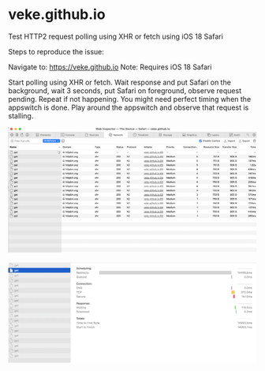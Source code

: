 # veke.github.io
Test HTTP2 request polling using XHR or fetch using iOS 18 Safari

Steps to reproduce the issue:

Navigate to: https://veke.github.io
Note: Requires iOS 18 Safari

Start polling using XHR or fetch.
Wait response and put Safari on the background, wait 3 seconds, put Safari on foreground, observe request pending.
Repeat if not happening.
You might need perfect timing when the appswitch is done. Play around the appswitch and observe that request is stalling.

![alt text](https://github.com/veke/veke.github.io/blob/main/pending.png)

![alt text](https://github.com/veke/veke.github.io/blob/main/pending2.png)
